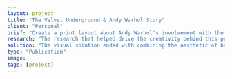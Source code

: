 ```yaml
---
layout: project
title: "The Velvet Underground & Andy Warhol Story"
client: "Personal"
brief: "Create a print layout about Andy Warhol's involvement with the band the Velvet Underground and their collaboration."
research: "The research that helped drive the creativity behind this project was my familiarity with the Velvet Underground and Andy Warhol. I collected a variety of Andy Warhol images for reference, as well as searched for photos of the band that would help drive the narrative forward."
solution: "The visual solution ended with combining the aesthetic of both Warhol and the Velvet Underground. The color palette originated from Warhol's pop influence. The choice for using black and white photography was intended to create contrast with the image first used."
type: "Publication"
image:
tags: [project]
---
```


